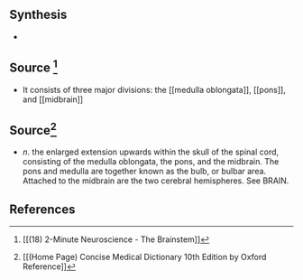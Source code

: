 ## Synthesis
- 
## Source [^1]
- It consists of three major divisions: the [[medulla oblongata]], [[pons]], and [[midbrain]]
## Source[^2]
- $n$. the enlarged extension upwards within the skull of the spinal cord, consisting of the medulla oblongata, the pons, and the midbrain. The pons and medulla are together known as the bulb, or bulbar area. Attached to the midbrain are the two cerebral hemispheres. See BRAIN.
## References

[^1]: [[(18) 2-Minute Neuroscience - The Brainstem]]
[^2]: [[(Home Page) Concise Medical Dictionary 10th Edition by Oxford Reference]]